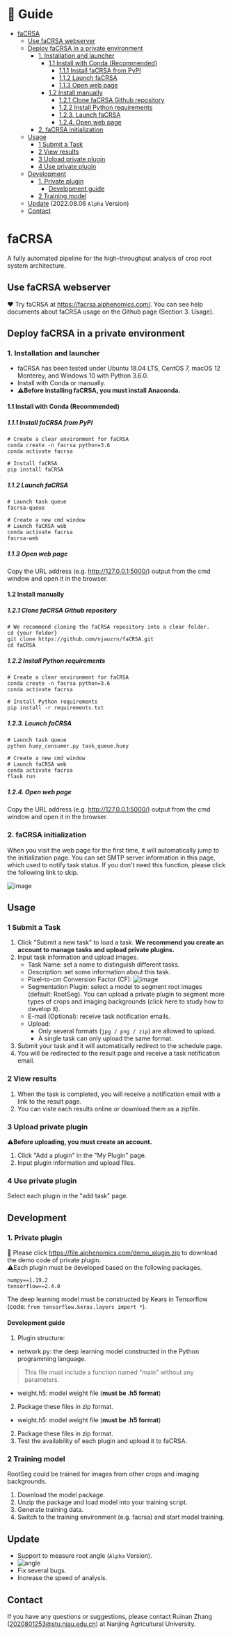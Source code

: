 # 🔗 Guide

- [faCRSA](#facrsa)
  * [Use faCRSA webserver](#use-facrsa-webserver)
  * [Deploy faCRSA in a private environment](#deploy-facrsa-in-a-private-environment)
    + [1. Installation and launcher](#1-installation-and-launcher)
      - [1.1 Install with Conda (Recommended)](#11-install-with-conda--recommended)
        * [1.1.1 Install faCRSA from PyPI](#111-install-facrsa-from-pypi)
        * [1.1.2 Launch faCRSA](#112-launch-facrsa)
        * [1.1.3 Open web page](#113-open-web-page)
      - [1.2 Install manually](#12-install-manually)
        * [1.2.1 Clone faCRSA Github  repository](#121-clone-facrsa-github--repository)
        * [1.2.2 Install Python requirements](#122-install-python-requirements)
        * [1.2.3. Launch faCRSA](#123-launch-facrsa)
        * [1.2.4. Open web page](#124-open-web-page)
    + [2. faCRSA initialization](#2-facrsa-initialization)
  * [Usage](#usage)
    + [1 Submit a Task](#1-submit-a-task)
    + [2 View results](#2-view-results)
    + [3 Upload private plugin](#3-upload-private-plugin)
    + [4 Use private plugin](#4-use-private-plugin)
  * [Development](#development)
    + [1. Private plugin](#1-private-plugin)
      - [Development guide](#development-guide)
    + [2 Training model](#2-training-model)
  * [Update](#update) (2022.08.06 <code>Alpha</code> Version)
  * [Contact](#contact)

# faCRSA

A fully automated pipeline for the high-throughput analysis of crop root system architecture. 

## Use faCRSA webserver

❤️ Try faCRSA at https://facrsa.aiphenomics.com/. You can see help documents about faCRSA usage on the Github page (Section 3. Usage).

## Deploy faCRSA in a private environment

### 1. Installation and launcher

- faCRSA has been tested under Ubuntu 18.04 LTS, CentOS 7, macOS 12 Monterey, and Windows 10 with Python 3.6.0. 
- Install with Conda or manually.
- ⚠️**Before installing faCRSA, you must install Anaconda.**

#### 1.1 Install with Conda (Recommended)

##### 1.1.1 Install faCRSA from PyPI

```pyt
# Create a clear environment for faCRSA
conda create -n facrsa python=3.6
conda activate facrsa

# Install faCRSA
pip install faCRSA
```

##### 1.1.2 Launch faCRSA

```pyt
# Launch task queue
facrsa-queue

# Create a new cmd window
# Launch faCRSA web
conda activate facrsa
facrsa-web
```

##### 1.1.3 Open web page

Copy the URL address (e.g. http://127.0.0.1:5000/) output from the cmd window and open it in the browser.

#### 1.2 Install manually

##### 1.2.1 Clone faCRSA Github  repository

```pyt
# We recommend cloning the faCRSA repository into a clear folder.
cd {your folder}
git clone https://github.com/njauzrn/faCRSA.git
cd faCRSA
```

##### 1.2.2 Install Python requirements

```pyt
# Create a clear environment for faCRSA
conda create -n facrsa python=3.6
conda activate facrsa

# Install Python requirements
pip install -r requirements.txt
```

##### 1.2.3. Launch faCRSA

```pyt
# Launch task queue
python huey_consumer.py task_queue.huey

# Create a new cmd window
# Launch faCRSA web
conda activate facrsa
flask run
```

##### 1.2.4. Open web page

Copy the URL address (e.g. http://127.0.0.1:5000/) output from the cmd window and open it in the browser.

### 2. faCRSA initialization

When you visit the web page for the first time, it will automatically jump to the initialization page. You can set  SMTP server information in this page, which used to notify task status. If you don't need this function, please click the following link to skip.

![image](https://user-images.githubusercontent.com/71422762/176860754-d8852989-2000-4419-82f0-e0e7a17cfbec.png)

## Usage

### 1 Submit a Task

1. Click "Submit a new task" to load a task. **We recommend you create an account to manage tasks and upload private plugins.**
2. Input task information and upload images.
   - Task Name: set a name to distinguish different tasks.
   - Description: set some information about this task.
   - Pixel-to-cm Conversion Factor (CF): ![image](https://user-images.githubusercontent.com/71422762/176860806-139ebc3d-8daa-4f32-9655-1f831065af2a.png)
   - Segmentation Plugin: select a model to segment root images (default: RootSeg). You can upload a private plugin to segment more types of crops and imaging backgrounds (click here to study how to develop it).
   - E-mail (Optional): receive task notification emails.
   - Upload: 
     - Only several formats (`jpg / png / zip`) are allowed to upload.
     - A single task can only upload the same format.
3. Submit your task and it will automatically redirect to the schedule page.
4. You will be redirected to the result page and receive a task notification email.

### 2 View results

1.  When the task is completed, you will receive a notification email with a link to the result page.
2.  You can viste each results online or download them as a zipfile.

### 3 Upload private plugin

⚠️**Before uploading, you must create an account.**

1.  Click "Add a plugin" in the "My Plugin" page.
2.  Input plugin information and upload files.

### 4 Use private plugin

Select each plugin in the "add task" page.

## Development

### 1. Private plugin

🔗 Please click https://file.aiphenomics.com/demo_plugin.zip to download the demo code of private plugin.<br>⚠️Each plugin must be developed based on the following packages.

```pyt
numpy==1.19.2
tensorflow==2.4.0
```

The deep learning model must be constructed by Kears in Tensorflow (code: <code>from tensorflow.keras.layers import *</code>).

#### Development guide

1. Plugin structure:

- network.py: the deep learning model constructed in the Python programming language.

 > This file must include a function named "main" without any parameters. 

- weight.h5: model weight file (**must be .h5 format**)

2. Package these files in zip format.

- weight.h5: model weight file (**must be .h5 format**)

2. Package these files in zip format.
3. Test the availability of each plugin and upload it to faCRSA.

### 2 Training model

RootSeg could be trained for images from other crops and imaging backgrounds.

1. Download the model package.
2. Unzip the package and load model into your training script.
3. Generate training data.
4. Switch to the training environment (e.g. facrsa) and start model training.

## Update

- Support to measure root  angle (<code>Alpha</code> Version).
- ![angle](https://user-images.githubusercontent.com/71422762/183234733-7ff22856-bd73-4813-a838-4210c5ae3e02.png)
- Fix several bugs.
- Increase the speed of analysis.

## Contact

If you have any questions or suggestions, please contact Ruinan Zhang (2020801253@stu.njau.edu.cn) at Nanjing Agricultural University.
